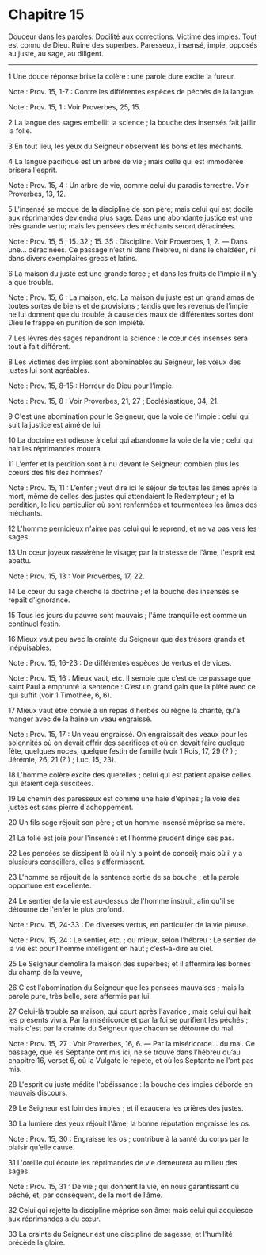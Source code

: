 # Chapitre 15

Douceur dans les paroles.
Docilité aux corrections.
Victime des impies.
Tout est connu de Dieu.
Ruine des superbes.
Paresseux, insensé, impie, opposés au juste, au sage, au diligent.

***

1 Une douce réponse brise la colère : une parole dure excite la fureur.

<span class="bible-note">Note : </span> Prov. 15, 1-7 : Contre les différentes espèces de péchés de la langue.

<span class="bible-note">Note : </span> Prov. 15, 1 : Voir Proverbes, 25, 15.


2 La langue des sages embellit la science ; la bouche des insensés fait jaillir la folie.


3 En tout lieu, les yeux du Seigneur observent les bons et les méchants.


4 La langue pacifique est un arbre de vie ; mais celle qui est immodérée brisera l'esprit.

<span class="bible-note">Note : </span> Prov. 15, 4 : Un arbre de vie, comme celui du paradis terrestre. Voir Proverbes, 13, 12.


5 L'insensé se moque de la discipline de son père; mais celui qui est docile aux réprimandes deviendra plus sage.
Dans une abondante justice est une très grande vertu; mais les pensées des méchants seront déracinées.

<span class="bible-note">Note : </span> Prov. 15, 5 ; 15. 32 ; 15. 35 : Discipline. Voir Proverbes, 1, 2. ― Dans une… déracinées. Ce passage n’est ni dans l’hébreu, ni dans le chaldéen, ni dans divers exemplaires grecs et latins.


6 La maison du juste est une grande force ; et dans les fruits de l'impie il n'y a que trouble.

<span class="bible-note">Note : </span> Prov. 15, 6 : La maison, etc. La maison du juste est un grand amas de toutes sortes de biens et de provisions ; tandis que les revenus de l’impie ne lui donnent que du trouble, à cause des maux de différentes sortes dont Dieu le frappe en punition de son impiété.


7 Les lèvres des sages répandront la science : le cœur des insensés sera tout à fait différent.


8 Les victimes des impies sont abominables au Seigneur, les vœux des justes lui sont agréables.

<span class="bible-note">Note : </span> Prov. 15, 8-15 : Horreur de Dieu pour l’impie.

<span class="bible-note">Note : </span> Prov. 15, 8 : Voir Proverbes, 21, 27 ; Ecclésiastique, 34, 21.

9 C'est une abomination pour le Seigneur, que la voie de l'impie : celui qui suit la justice est aimé de lui.


10 La doctrine est odieuse à celui qui abandonne la voie de la vie ; celui qui hait les réprimandes mourra.


11 L'enfer et la perdition sont à nu devant le Seigneur; combien plus les cœurs des fils des hommes?

<span class="bible-note">Note : </span> Prov. 15, 11 : L’enfer ; veut dire ici le séjour de toutes les âmes après la mort, même de celles des justes qui attendaient le Rédempteur ; et la perdition, le lieu particulier où sont renfermées et tourmentées les âmes des méchants.


12 L'homme pernicieux n'aime pas celui qui le reprend, et ne va pas vers les sages.


13 Un cœur joyeux rassérène le visage; par la tristesse de l'âme, l'esprit est abattu.

<span class="bible-note">Note : </span> Prov. 15, 13 : Voir Proverbes, 17, 22.


14 Le cœur du sage cherche la doctrine ; et la bouche des insensés se repaît d'ignorance.


15 Tous les jours du pauvre sont mauvais ; l'âme tranquille est comme un continuel festin.


16 Mieux vaut peu avec la crainte du Seigneur que des trésors grands et inépuisables.

<span class="bible-note">Note : </span> Prov. 15, 16-23 : De différentes espèces de vertus et de vices.

<span class="bible-note">Note : </span> Prov. 15, 16 : Mieux vaut, etc. Il semble que c’est de ce passage que saint Paul a emprunté la sentence : C’est un grand gain que la piété avec ce qui suffit (voir 1 Timothée, 6, 6).


17 Mieux vaut être convié à un repas d'herbes où règne la charité, qu'à manger avec de la haine un veau engraissé.

<span class="bible-note">Note : </span> Prov. 15, 17 : Un veau engraissé. On engraissait des veaux pour les solennités où on devait offrir des sacrifices et où on devait faire quelque fête, quelques noces, quelque festin de famille (voir 1 Rois, 17, 29 (? ) ; Jérémie, 26, 21 (? ) ; Luc, 15, 23).


18 L'homme colère excite des querelles ; celui qui est patient apaise celles qui étaient déjà suscitées.


19 Le chemin des paresseux est comme une haie d'épines ; la voie des justes est sans pierre d'achoppement.


20 Un fils sage réjouit son père ; et un homme insensé méprise sa mère.


21 La folie est joie pour l'insensé : et l'homme prudent dirige ses pas.


22 Les pensées se dissipent là où il n'y a point de conseil; mais où il y a plusieurs conseillers, elles s'affermissent.


23 L'homme se réjouit de la sentence sortie de sa bouche ; et la parole opportune est excellente.


24 Le sentier de la vie est au-dessus de l'homme instruit, afin qu'il se détourne de l'enfer le plus profond.

<span class="bible-note">Note : </span> Prov. 15, 24-33 : De diverses vertus, en particulier de la vie pieuse.

<span class="bible-note">Note : </span> Prov. 15, 24 : Le sentier, etc. ; ou mieux, selon l’hébreu : Le sentier de la vie est pour l’homme intelligent en haut ; c’est-à-dire au ciel.


25 Le Seigneur démolira la maison des superbes; et il affermira les bornes du champ de la veuve,


26 C'est l'abomination du Seigneur que les pensées mauvaises ; mais la parole pure, très belle, sera affermie par lui.


27 Celui-là trouble sa maison, qui court après l'avarice ; mais celui qui hait les présents vivra.
Par la miséricorde et par la foi se purifient les péchés ; mais c'est par la crainte du Seigneur que chacun se détourne du mal.

<span class="bible-note">Note : </span> Prov. 15, 27 : Voir Proverbes, 16, 6. ― Par la miséricorde… du mal. Ce passage, que les Septante ont mis ici, ne se trouve dans l’hébreu qu’au chapitre 16, verset 6, où la Vulgate le répète, et où les Septante ne l’ont pas mis.


28 L'esprit du juste médite l'obéissance : la bouche des impies déborde en mauvais discours.


29 Le Seigneur est loin des impies ; et il exaucera les prières des justes.


30 La lumière des yeux réjouit l'âme; la bonne réputation engraisse les os.

<span class="bible-note">Note : </span> Prov. 15, 30 : Engraisse les os ; contribue à la santé du corps par le plaisir qu’elle cause.


31 L'oreille qui écoute les réprimandes de vie demeurera au milieu des sages.

<span class="bible-note">Note : </span> Prov. 15, 31 : De vie ; qui donnent la vie, en nous garantissant du péché, et, par conséquent, de la mort de l’âme.


32 Celui qui rejette la discipline méprise son âme: mais celui qui acquiesce aux réprimandes a du cœur.


33 La crainte du Seigneur est une discipline de sagesse; et l'humilité précède la gloire.

